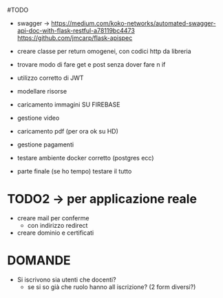 #TODO

- swagger -> https://medium.com/koko-networks/automated-swagger-api-doc-with-flask-restful-a78119bc4473
  https://github.com/jmcarp/flask-apispec
- creare classe per return omogenei, con codici http da libreria
- trovare modo di fare get e post senza dover fare n if
- utilizzo corretto di JWT
- modellare risorse
- caricamento immagini SU FIREBASE
- gestione video
- caricamento pdf (per ora ok su HD)
- gestione pagamenti
- testare ambiente docker corretto (postgres ecc)

- parte finale (se ho tempo) testare il tutto

# TODO2 -> per applicazione reale

- creare mail per conferme
  - con indirizzo redirect
- creare dominio e certificati

# DOMANDE

- Si iscrivono sia utenti che docenti?
  - se si so già che ruolo hanno all iscrizione? (2 form diversi?)
